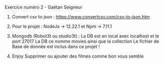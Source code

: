 Exercice numéro 2 - Gaëtan Seigneur

1) Convert csv to json :
https://www.convertcsv.com/csv-to-json.htm

2) Pour le projet :
NodeJs -> 12.22.1 et Npm -> 7.11.1

3) Mongodb (Robot3t ou studio3t) :
La DB est en local avec localhost et le port 27017
La DB ce nomme movies ainsi que la collection
Le fichier de Base de donnée est inclus dans ce projet !

4) Enjoy
Supprimer ou ajouter des filmes comme bon vous semble
